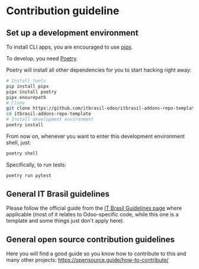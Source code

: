 # Contribution guideline

## Set up a development environment

To install CLI apps, you are encouraged to use
[pipx](https://pipxproject.github.io/pipx/).

To develop, you need [Poetry](https://python-poetry.org/).

Poetry will install all other dependencies for you to start hacking right away:

```bash
# Install tools
pip install pipx
pipx install poetry
pipx ensurepath
# Clone
git clone https://github.com/itbrasil-odoo/itbrasil-addons-repo-template
cd itbrasil-addons-repo-template
# Install development environment
poetry install
```

From now on, whenever you want to enter this development environment shell, just:

```bash
poetry shell
```

Specifically, to run tests:

```bash
poetry run pytest
```

## General IT Brasil guidelines

Please follow the official guide from the
[IT Brasil Guidelines page](https://itbrasil-odoo.github.io/) where applicable (most of
it relates to Odoo-specific code, while this one is a template and some things just
don't apply here).

## General open source contribution guidelines

Here you will find a good guide so you know how to contribute to this and many other
projects: https://opensource.guide/how-to-contribute/

